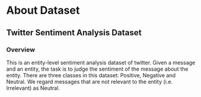 # About Dataset
## Twitter Sentiment Analysis Dataset
### Overview
This is an entity-level sentiment analysis dataset of twitter. Given a message and an entity, the task is to judge the sentiment of the message about the entity. There are three classes in this dataset: Positive, Negative and Neutral. We regard messages that are not relevant to the entity (i.e. Irrelevant) as Neutral.
